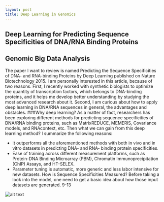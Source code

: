 ```yaml
---
layout: post
title: Deep Learning in Genomics
---
```


## Deep Learning for Predicting Sequence Specificities of DNA/RNA Binding Proteins 

## Genomic Big Data Analysis 

The paper I want to review is named Predicting the Sequence Specificities of DNA- and RNA-binding Proteins by Deep Learning published on Nature Biotechnology 2015. I am personally interested in this article, because of two reasons. First, I recently worked with synthetic biologists to optimize the quantity of transcription factors, which belongs to DNA-binding proteins, and it helps me develop better understanding by studying the most advanced research about it. Second, I am curious about how to apply deep learning in DNA/RNA sequences in general, the advantages and obstacles. 
###Why deep learning? 
As a matter of fact, researchers has been exploring different methods for predicting sequence specificities of DNA/RNA binding proteins, such as MatrixREDUCE, MEMERIS, Covariance models, and RNAcontext, etc. Then what we can gain from this deep learning method? I summarize the following reasons:
* 	It outperforms all the aforementioned methods with both in vivo and in vitro datasets in predicting DNA- and RNA- binding protein specificities. 
* 	Ease of training across different measurement platforms, such as Protein-DNA Binding Microarray (PBM), Chromatin Immunoprecipitation (ChIP) Assays, and HT-SELEX. 
* 	Parameter tuning is automatic, more generic and less labor intensive for new datasets.
How is Sequence Specificities Measured?
Before taking a look into the model, one need to get a basic idea about how those input datasets are generated. 9-13

![alt text](https://rawgit.com/jinzhenfan/jinzhenfan.github.io/master/images/antibiotics/antibiotics.jpg "How much antibiotics is in your salmon?")
